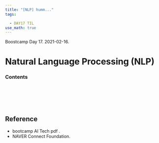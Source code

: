 ```yaml
---
title: "[NLP] humm..."
tags:

  - DAY17 TIL
use_math: true
---
```


Boostcamp Day 17. 2021-02-16.


# Natural Language Processing (NLP)

### Contents














<br><br><br><br>

## Reference

- bootcamp AI Tech pdf  .
- NAVER Connect Foundation.

